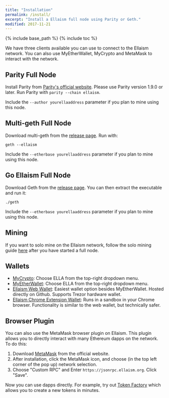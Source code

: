 ```yaml
---
title: "Installation"
permalink: /install/
excerpt: "Install a Ellaism full node using Parity or Geth."
modified: 2017-11-21
---
```


{% include base_path %}
{% include toc %}

We have three clients available you can use to connect to the Ellaism network. You
can also use MyEtherWallet, MyCrypto and MetaMask to interact with the network.

## Parity Full Node

Install Parity from [Parity's official website](https://github.com/paritytech/parity/releases).
Please use Parity version 1.9.0 or later. Run Parity with `parity --chain ellaism`.

Include the `--author yourellaaddress` parameter if you plan to mine using this
node.

## Multi-geth Full Node

Download multi-geth from the [release page](https://github.com/ellaism/multi-geth/releases). Run with:

```
geth --ellaism
```

Include the `--etherbase yourellaaddress` parameter if you plan to mine using this node.

## Go Ellaism Full Node

Download Geth from the [release
page](https://github.com/ellaism/go-ellaism/releases). You can then extract the
executable and run it:

```
./geth
```

Include the `--etherbase yourellaaddress` parameter if you plan to mine using
this node.

## Mining

If you want to solo mine on the Ellaism network, follow the solo mining guide
[here](/mining/) after you have started a full node.

## Wallets

* [MyCrypto](https://mycrypto.com): Choose ELLA from the top-right dropdown menu.
* [MyEtherWallet](https://myetherwallet.com): Choose ELLA from the top-right dropdown menu.
* [Ellaism Web Wallet](https://ellaism.github.io/ellawallet): Easiest wallet option besides MyEtherWallet. Hosted directly on Github. Supports Trezor hardware wallet.
* [Ellaism Chrome Extension Wallet](https://chrome.google.com/webstore/detail/myellawallet/bgfofdgebpphdhddggaggeafenegbjef): Runs in a sandbox in your Chrome browser. Functionality is similar to the web wallet, but technically safer.

## Browser Plugin

You can also use the MetaMask browser plugin on Ellaism. This plugin allows you
to directly interact with many Ethereum dapps on the network. To do this:

1. Download [MetaMask](http://metamask.io/) from the official website.
2. After installation, click the MetaMask icon, and choose (in the top left
   corner of the pop up) network selection.
3. Choose "Custom RPC" and Enter `https://jsonrpc.ellaism.org`. Click "Save".

Now you can use dapps directly. For example, try out [Token
Factory](https://tokenfactory.surge.sh) which allows you to create a new tokens
in minutes.
